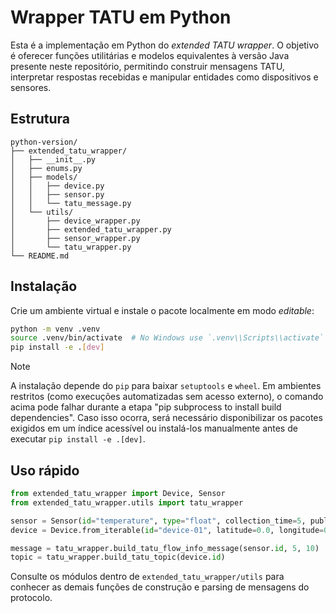# Wrapper TATU em Python

Esta é a implementação em Python do *extended TATU wrapper*. O objetivo é
oferecer funções utilitárias e modelos equivalentes à versão Java presente
neste repositório, permitindo construir mensagens TATU, interpretar respostas
recebidas e manipular entidades como dispositivos e sensores.

## Estrutura

```
python-version/
├── extended_tatu_wrapper/
│   ├── __init__.py
│   ├── enums.py
│   ├── models/
│   │   ├── device.py
│   │   ├── sensor.py
│   │   └── tatu_message.py
│   └── utils/
│       ├── device_wrapper.py
│       ├── extended_tatu_wrapper.py
│       ├── sensor_wrapper.py
│       └── tatu_wrapper.py
└── README.md
```

## Instalação

Crie um ambiente virtual e instale o pacote localmente em modo *editable*:

```bash
python -m venv .venv
source .venv/bin/activate  # No Windows use `.venv\\Scripts\\activate`
pip install -e .[dev]
```

> [!NOTE]
> A instalação depende do `pip` para baixar `setuptools` e `wheel`. Em
> ambientes restritos (como execuções automatizadas sem acesso externo), o
> comando acima pode falhar durante a etapa "pip subprocess to install build
> dependencies". Caso isso ocorra, será necessário disponibilizar os pacotes
> exigidos em um índice acessível ou instalá-los manualmente antes de executar
> `pip install -e .[dev]`.

## Uso rápido

```python
from extended_tatu_wrapper import Device, Sensor
from extended_tatu_wrapper.utils import tatu_wrapper

sensor = Sensor(id="temperature", type="float", collection_time=5, publishing_time=10)
device = Device.from_iterable(id="device-01", latitude=0.0, longitude=0.0, sensors=[sensor])

message = tatu_wrapper.build_tatu_flow_info_message(sensor.id, 5, 10)
topic = tatu_wrapper.build_tatu_topic(device.id)
```

Consulte os módulos dentro de `extended_tatu_wrapper/utils` para conhecer
as demais funções de construção e parsing de mensagens do protocolo.
